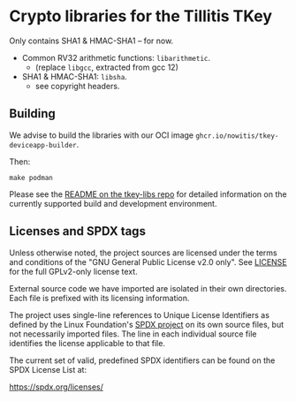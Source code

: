 # Crypto libraries for the Tillitis TKey
Only contains SHA1 & HMAC-SHA1 – for now. 

- Common RV32 arithmetic functions: `libarithmetic`.
  - (replace `libgcc`, extracted from gcc 12)
- SHA1 & HMAC-SHA1: `libsha`.
  - see copyright headers. 

## Building
We advise to build the libraries with our OCI image 
`ghcr.io/nowitis/tkey-deviceapp-builder`. 

Then:
```
make podman
```

Please see the
[README on the tkey-libs repo](https://github.com/tillitis/tkey-libs)
for detailed information on the currently supported build and development
environment.

## Licenses and SPDX tags
Unless otherwise noted, the project sources are licensed under the
terms and conditions of the "GNU General Public License v2.0 only".
See [LICENSE](LICENSE) for the full GPLv2-only license text.

External source code we have imported are isolated in their own
directories. Each file is prefixed with its licensing information.

The project uses single-line references to Unique License Identifiers
as defined by the Linux Foundation's [SPDX project](https://spdx.org/)
on its own source files, but not necessarily imported files. The line
in each individual source file identifies the license applicable to
that file.

The current set of valid, predefined SPDX identifiers can be found on
the SPDX License List at:

https://spdx.org/licenses/
